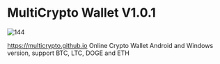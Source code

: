 # MultiCrypto Wallet V1.0.1
![144](https://user-images.githubusercontent.com/53434992/62117683-02653780-b2c5-11e9-94a9-61b9fc93fa8c.png)


https://multicrypto.github.io
Online Crypto Wallet Android and Windows version, support BTC, LTC, DOGE and ETH
